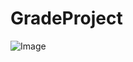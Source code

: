 ﻿# GradeProject
![Image](https://github.com/user-attachments/assets/c19ff320-929e-4731-ac37-aaf340c54dd7)
